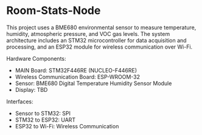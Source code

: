 # Room-Stats-Node

This project uses a BME680 environmental sensor to measure temperature, humidity, atmospheric pressure, and VOC gas levels. The system architecture includes an STM32 microcontroller for data acquisition and processing, and an ESP32 module for wireless communication over Wi-Fi.

Hardware Components:
- MAIN Board: STM32F446RE (NUCLEO-F446RE)
- Wireless Communication Board: ESP-WROOM-32
- Sensor: BME680 Digital Temperature Humidity Sensor Module
- Display: TBD

Interfaces:
- Sensor to STM32: SPI
- STM32 to ESP32: UART
- ESP32 to Wi-Fi: Wireless Communication